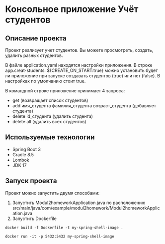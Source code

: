 # Консольное приложение Учёт студентов

## Описание проекта
Проект реализует учет студентов. Вы можете просмотреть, создать,
удалить разных студентов.

В файле application.yaml находятся настройки приложения. 
В строке app.creat-students: ${CREATE_ON_START:true} можно установить будет
ли приложение при запуске создавать студентов (true) или нет (false).
В настройках по умолчанию стоит true.   

В командной строке приложение принимает 4 запроса:
- get (возвращает список студентов)
- add имя_студента фамилия_студента возраст_студента (добавляет студента)
- delete id_студента (удалить студента)
- delete all (удалить всех студентов)

## Используемые технологии

- Spring Boot 3
- Gradle 8.5
- Lombok
- JDK 17

## Запуск проекта
Проект можно запустить двумя способами:
1. Запустить Modul2homeworkApplication.java по расположению src/main/java/com/example/modul2homework/Modul2homeworkApplication.java
2. Запустить Dockerfile 
```shell
docker build -f Dockerfile -t my-spring-shell-image .
```
```shell
docker run -it -p 5432:5432 my-spring-shell-image
```
